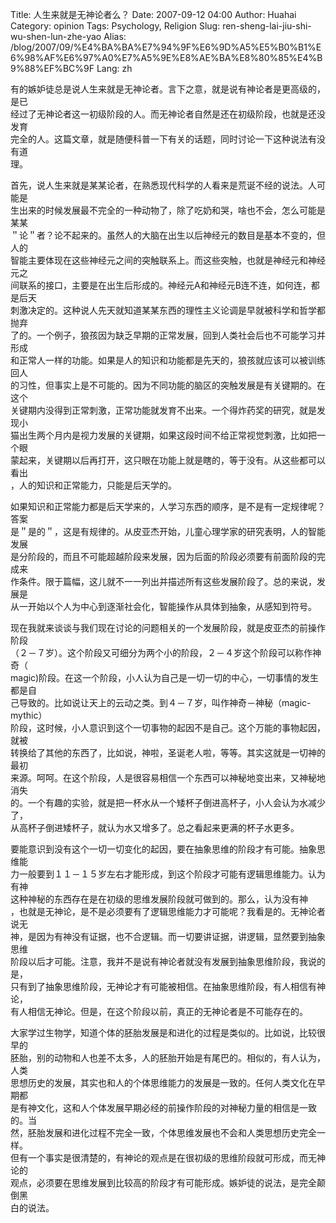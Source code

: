 Title: 人生来就是无神论者么？
Date: 2007-09-12 04:00
Author: Huahai
Category: opinion
Tags: Psychology, Religion
Slug: ren-sheng-lai-jiu-shi-wu-shen-lun-zhe-yao
Alias: /blog/2007/09/%E4%BA%BA%E7%94%9F%E6%9D%A5%E5%B0%B1%E6%98%AF%E6%97%A0%E7%A5%9E%E8%AE%BA%E8%80%85%E4%B9%88%EF%BC%9F
Lang: zh

有的嫉妒徒总是说人生来就是无神论者。言下之意，就是说有神论者是更高级的，是已  
经过了无神论者这一初级阶段的人。而无神论者自然是还在初级阶段，也就是还没发育  
完全的人。这篇文章，就是随便科普一下有关的话题，同时讨论一下这种说法有没有道  
理。

首先，说人生来就是某某论者，在熟悉现代科学的人看来是荒诞不经的说法。人可能是  
生出来的时候发展最不完全的一种动物了，除了吃奶和哭，啥也不会，怎么可能是某某  
＂论＂者？论不起来的。虽然人的大脑在出生以后神经元的数目是基本不变的，但人的  
智能主要体现在这些神经元之间的突触联系上。而这些突触，也就是神经元和神经元之  
间联系的接口，主要是在出生后形成的。神经元A和神经元B连不连，如何连，都是后天  
刺激决定的。这种说人先天就知道某某东西的理性主义论调是早就被科学和哲学都抛弃  
了的。一个例子，狼孩因为缺乏早期的正常发展，回到人类社会后也不可能学习并形成  
和正常人一样的功能。如果是人的知识和功能都是先天的，狼孩就应该可以被训练回人  
的习性，但事实上是不可能的。因为不同功能的脑区的突触发展是有关键期的。在这个  
关键期内没得到正常刺激，正常功能就发育不出来。一个得炸药奖的研究，就是发现小  
猫出生两个月内是视力发展的关键期，如果这段时间不给正常视觉刺激，比如把一个眼  
蒙起来，关键期以后再打开，这只眼在功能上就是瞎的，等于没有。从这些都可以看出  
，人的知识和正常能力，只能是后天学的。

如果知识和正常能力都是后天学来的，人学习东西的顺序，是不是有一定规律呢？答案  
是＂是的＂，这是有规律的。从皮亚杰开始，儿童心理学家的研究表明，人的智能发展  
是分阶段的，而且不可能超越阶段来发展，因为后面的阶段必须要有前面阶段的完成来  
作条件。限于篇幅，这儿就不一一列出并描述所有这些发展阶段了。总的来说，发展是  
从一开始以个人为中心到逐渐社会化，智能操作从具体到抽象，从感知到符号。

现在我就来谈谈与我们现在讨论的问题相关的一个发展阶段，就是皮亚杰的前操作阶段  
（２－７岁）。这个阶段又可细分为两个小的阶段，２－４岁这个阶段可以称作神奇（  
magic)阶段。在这一个阶段，小人认为自己是一切一切的中心，一切事情的发生都是自  
己导致的。比如说让天上的云动之类。到４－７岁，叫作神奇－神秘（magic-mythic）  
阶段，这时候，小人意识到这个一切事物的起因不是自己。这个万能的事物起因，就被  
转换给了其他的东西了，比如说，神啦，圣诞老人啦，等等。其实这就是一切神的最初  
来源。呵呵。在这个阶段，人是很容易相信一个东西可以神秘地变出来，又神秘地消失  
的。一个有趣的实验，就是把一杯水从一个矮杯子倒进高杯子，小人会认为水减少了，  
从高杯子倒进矮杯子，就认为水又增多了。总之看起来更满的杯子水更多。

要能意识到没有这个一切一切变化的起因，要在抽象思维的阶段才有可能。抽象思维能  
力一般要到１１－１５岁左右才能形成，到这个阶段才可能有逻辑思维能力。认为有神  
这种神秘的东西存在是在初级的思维发展阶段就可做到的。那么，认为没有神  
，也就是无神论，是不是必须要有了逻辑思维能力才可能呢？我看是的。无神论者说无  
神，是因为有神没有证据，也不合逻辑。而一切要讲证据，讲逻辑，显然要到抽象思维  
阶段以后才可能。注意，我并不是说有神论者就没有发展到抽象思维阶段，我说的是，  
只有到了抽象思维阶段，无神论才有可能被相信。在抽象思维阶段，有人相信有神论，  
有人相信无神论。但是，在这个阶段以前，真正的无神论者是不可能存在的。

大家学过生物学，知道个体的胚胎发展是和进化的过程是类似的。比如说，比较很早的  
胚胎，别的动物和人也差不太多，人的胚胎开始是有尾巴的。相似的，有人认为，人类  
思想历史的发展，其实也和人的个体思维能力的发展是一致的。任何人类文化在早期都  
是有神文化，这和人个体发展早期必经的前操作阶段的对神秘力量的相信是一致的。当  
然，胚胎发展和进化过程不完全一致，个体思维发展也不会和人类思想历史完全一样。  
但有一个事实是很清楚的，有神论的观点是在很初级的思维阶段就可形成，而无神论的  
观点，必须要在思维发展到比较高的阶段才有可能形成。嫉妒徒的说法，是完全颠倒黑  
白的说法。
